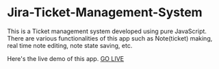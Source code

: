 # Jira-Ticket-Management-System

This is a Ticket management system developed using pure JavaScript. There are various functionalities of this app such as Note(ticket) making, real time note editing, note state saving, etc.

Here's the live demo of this app. [GO LIVE](https://codersufiyan.github.io/Jira-Ticket-Management-System/)
